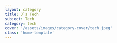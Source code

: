 ```yaml
---
layout: category
title: J`s Tech
subject: Tech
category: tech
cover: '/assets/images/category-cover/tech.jpeg'
class: 'home-template'
---
```

